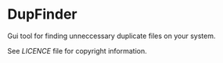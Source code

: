 # DupFinder

Gui tool for finding unneccessary duplicate files on your system.

See *LICENCE* file for copyright information.

